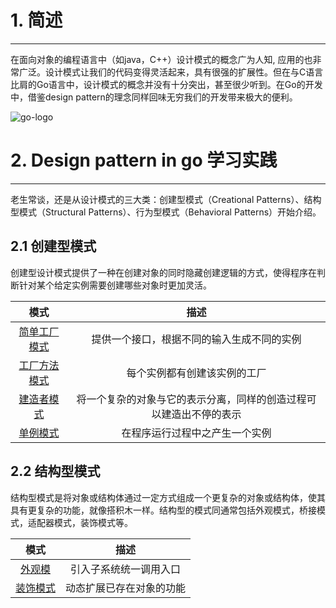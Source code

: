 # 1. 简述
-------------------
在面向对象的编程语言中（如java，C++）设计模式的概念广为人知, 应用的也非常广泛。设计模式让我们的代码变得灵活起来，具有很强的扩展性。但在与C语言比肩的Go语言中，设计模式的概念并没有十分突出，甚至很少听到。在Go的开发中，借鉴design pattern的理念同样回味无穷我们的开发带来极大的便利。

![go-logo](http://img.blog.csdn.net/20170826191635943)

# 2. Design pattern in go 学习实践
-------------------
老生常谈，还是从设计模式的三大类：创建型模式（Creational Patterns）、结构型模式（Structural Patterns）、行为型模式（Behavioral Patterns）开始介绍。

## 2.1 创建型模式
创建型设计模式提供了一种在创建对象的同时隐藏创建逻辑的方式，使得程序在判断针对某个给定实例需要创建哪些对象时更加灵活。

|模式|描述|
|:--:|:--:|
|[简单工厂模式](https://github.com/jeanphorn/go-design-patterns/blob/master/creational_patterns/simplefactory.go)|提供一个接口，根据不同的输入生成不同的实例|
|[工厂方法模式](https://github.com/jeanphorn/go-design-patterns/blob/master/creational_patterns/funcfactory.go)|每个实例都有创建该实例的工厂|
|[建造者模式](https://github.com/jeanphorn/go-design-patterns/blob/master/creational_patterns/builder.go)|将一个复杂的对象与它的表示分离，同样的创造过程可以建造出不停的表示|
|[单例模式](https://github.com/jeanphorn/go-design-patterns/blob/master/creational_patterns/singleton.go)|在程序运行过程中之产生一个实例|

## 2.2 结构型模式

结构型模式是将对象或结构体通过一定方式组成一个更复杂的对象或结构体，使其具有更复杂的功能，就像搭积木一样。结构型的模式同通常包括外观模式，桥接模式，适配器模式，装饰模式等。

|模式|描述|
|:--:|:--:|
|[外观模](https://github.com/jeanphorn/go-design-patterns/blob/master/structural_patterns/facade.go)|引入子系统统一调用入口|
|[装饰模式](https://github.com/jeanphorn/go-design-patterns/blob/master/structural_patterns/decorator.go)|动态扩展已存在对象的功能|
